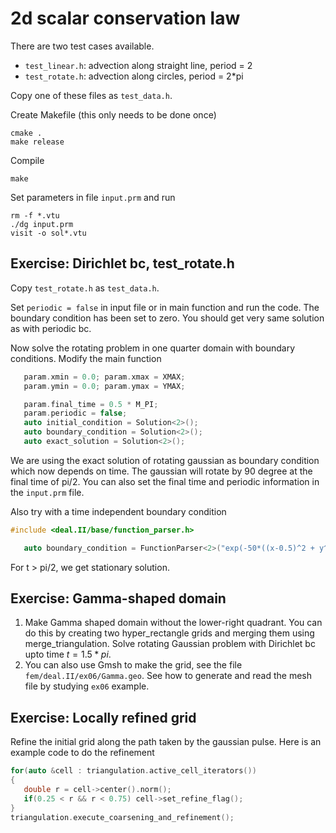 # 2d scalar conservation law

There are two test cases available.

* `test_linear.h`: advection along straight line, period = 2
* `test_rotate.h`: advection along circles, period = 2*pi

Copy one of these files as `test_data.h`.

Create Makefile (this only needs to be done once)

```shell
cmake .
make release
```

Compile

```shell
make
```

Set parameters in file `input.prm` and run

```shell
rm -f *.vtu
./dg input.prm
visit -o sol*.vtu
```

## Exercise: Dirichlet bc, test_rotate.h

Copy `test_rotate.h` as `test_data.h`.

Set `periodic = false` in input file or in main function and run the code. The boundary condition has been set to zero. You should get very same solution as with periodic bc.

Now solve the rotating problem in one quarter domain with boundary conditions. Modify the main function

```c++
   param.xmin = 0.0; param.xmax = XMAX;
   param.ymin = 0.0; param.ymax = YMAX;

   param.final_time = 0.5 * M_PI;
   param.periodic = false;
   auto initial_condition = Solution<2>();
   auto boundary_condition = Solution<2>();
   auto exact_solution = Solution<2>();
```

We are using the exact solution of rotating gaussian as boundary condition which now depends on time. The gaussian will rotate by 90 degree at the final time of pi/2. You can also set the final time and periodic information in the `input.prm` file.

Also try with a time independent boundary condition

```c++
#include <deal.II/base/function_parser.h>

   auto boundary_condition = FunctionParser<2>("exp(-50*((x-0.5)^2 + y^2))");
```

For t > pi/2, we get stationary solution.

## Exercise: Gamma-shaped domain

1. Make Gamma shaped domain without the lower-right quadrant. You can do this by creating two hyper_rectangle grids and merging them using merge_triangulation. Solve rotating Gaussian problem with Dirichlet bc upto time $t=1.5*pi$.
1. You can also use Gmsh to make the grid, see the file `fem/deal.II/ex06/Gamma.geo`. See how to generate and read the mesh file by studying `ex06` example.

## Exercise: Locally refined grid

Refine the initial grid along the path taken by the gaussian pulse. Here is an example code to do the refinement

```c++
for(auto &cell : triangulation.active_cell_iterators())
{
   double r = cell->center().norm();
   if(0.25 < r && r < 0.75) cell->set_refine_flag();
}
triangulation.execute_coarsening_and_refinement();
```
